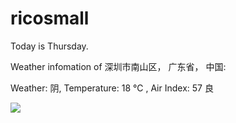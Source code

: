 # ricosmall

Today is Thursday.

Weather infomation of 深圳市南山区， 广东省， 中国: 

Weather: 阴, Temperature: 18 ℃ , Air Index: 57 良

<img src="https://github-readme-stats.vercel.app/api?username=ricosmall&show_icons=true" />
